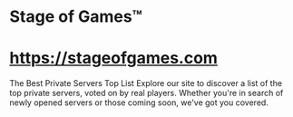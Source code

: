 # Stage of Games™

https://stageofgames.com
=================
The Best Private Servers Top List
Explore our site to discover a list of the top private servers, voted on by real players. Whether you're in search of newly opened servers or those coming soon, we've got you covered.
